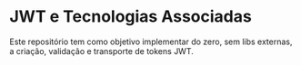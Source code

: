 # JWT e Tecnologias Associadas

Este repositório tem como objetivo implementar do zero, sem libs externas, a criação, validação e transporte de tokens JWT. 